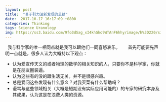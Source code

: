 ```yaml
---
layout: post
title:  "关于引力波新发现的总结"
date:  2017-10-17 16:17:09 +0800
categories: Thinking
tags: Science Uranology
img: https://ss3.baidu.com/9fo3dSag_xI4khGko9WTAnF6hhy/image/h%3D220/sign=3035c7d76bd0f703f9b292de38fb5148/b3119313b07eca80df1ea827982397dda04483d3.jpg
---
```

 
我与科学家的唯一相同点就是我可以跟他们一同喜怒哀乐。
 
　首先可能要先声明一点就是，很多人认为大概持以下观点：
  
- 认为爱宣传天文的或者物理的数学的相关知识的人，只要你不是科学家，你就是在朋友圈装逼。
- 认为这些有的没的跟生活无关，并不是很感兴趣。
- 总是爱问这些发现有什么意义？对我买菜有什么帮助吗？
- 谩骂与这些领域相关（大概是短期没有实际应用可能的）的专家的研究本身及其成果，认为这是在浪费人类的资源。
